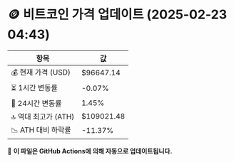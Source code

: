 # 🪙 비트코인 가격 업데이트 (2025-02-23 04:43)

| 항목                | 값 |
|--------------------|----------------|
| 💰 현재 가격 (USD) | $96647.14 |
| ⏳ 1시간 변동률    | -0.07% |
| 📆 24시간 변동률   | 1.45% |
| 🔝 역대 최고가 (ATH) | $109021.48 |
| 📉 ATH 대비 하락률 | -11.37% |

🔄 **이 파일은 GitHub Actions에 의해 자동으로 업데이트됩니다.**
